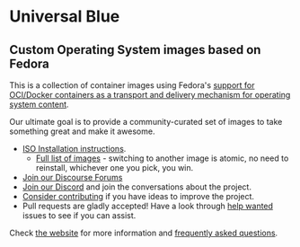 # Universal Blue

## Custom Operating System images based on Fedora

This is a collection of container images using Fedora's [support for OCI/Docker containers as a transport and delivery mechanism for operating system content](https://fedoraproject.org/wiki/Changes/OstreeNativeContainerStable).

Our ultimate goal is to provide a community-curated set of images to take something great and make it awesome.

- [ISO Installation instructions](https://universal-blue.org/installation/).
  - [Full list of images](https://github.com/orgs/ublue-os/packages) - switching to another image is atomic, no need to reinstall, whichever one you pick, you win.
- [Join our Discourse Forums](https://universal-blue.discourse.group/)
- [Join our Discord](https://discord.gg/WEu6BdFEtp) and join the conversations about the project.
- [Consider contributing](https://universal-blue.org/CONTRIBUTING/) if you have ideas to improve the project.
- Pull requests are gladly accepted! Have a look through [help wanted](https://github.com/ublue-os/main/labels/help%20wanted) issues to see if you can assist.

Check [the website](https://universal-blue.org/) for more information and [frequently asked questions](https://universal-blue.org/faq/).
